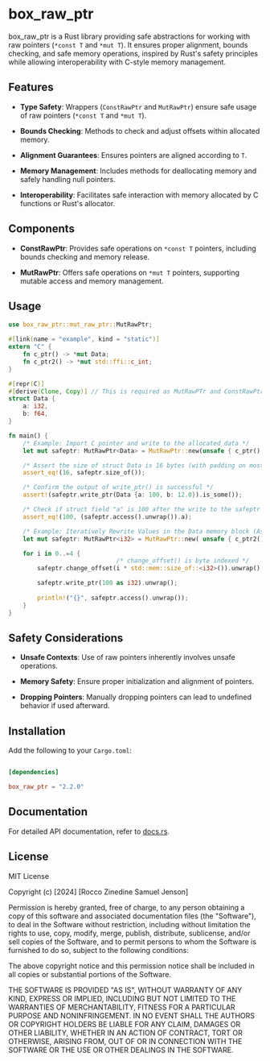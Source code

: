 # box_raw_ptr

box_raw_ptr is a Rust library providing safe abstractions for working with raw pointers (`*const T` and `*mut T`). It ensures proper alignment, bounds checking, and safe memory operations, inspired by Rust's safety principles while allowing interoperability with C-style memory management.

## Features

- **Type Safety**: Wrappers (`ConstRawPtr` and `MutRawPtr`) ensure safe usage of raw pointers (`*const T` and `*mut T`).

- **Bounds Checking**: Methods to check and adjust offsets within allocated memory.

- **Alignment Guarantees**: Ensures pointers are aligned according to `T`.

- **Memory Management**: Includes methods for deallocating memory and safely handling null pointers.

- **Interoperability**: Facilitates safe interaction with memory allocated by C functions or Rust's allocator.

## Components

- **ConstRawPtr**: Provides safe operations on `*const T` pointers, including bounds checking and memory release.

- **MutRawPtr**: Offers safe operations on `*mut T` pointers, supporting mutable access and memory management.

## Usage

```rust
use box_raw_ptr::mut_raw_ptr::MutRawPtr;

#[link(name = "example", kind = "static")]
extern "C" {
    fn c_ptr() -> *mut Data;
    fn c_ptr2() -> *mut std::ffi::c_int;
}

#[repr(C)]
#[derive(Clone, Copy)] // This is required as MutRawPTr and ConstRawPtr require Clone and Copy
struct Data {
    a: i32,
    b: f64,
}

fn main() {
    /* Example: Import C pointer and write to the allocated data */
    let mut safeptr: MutRawPtr<Data> = MutRawPtr::new(unsafe { c_ptr() }, /*# of Data Blocks*/ 1, /*offset*/ 0);

    /* Assert the size of struct Data is 16 bytes (with padding on most architectures) */
    assert_eq!(16, safeptr.size_of());

    /* Confirm the output of write_ptr() is successful */
    assert!(safeptr.write_ptr(Data {a: 100, b: 12.0}).is_some());

    /* Check if struct field "a" is 100 after the write to the safeptr */
    assert_eq!(100, (safeptr.access().unwrap()).a);

    /* Example: Iteratively Rewrite Values in the Data memory block (Assuming 5 elements of i32) */
    let mut safeptr: MutRawPtr<i32> = MutRawPtr::new( unsafe { c_ptr2() }, /*# of Data Blocks*/ 5, /*offset*/ 0);

    for i in 0..=4 { 
                              /* change_offset() is byte indexed */
        safeptr.change_offset(i * std::mem::size_of::<i32>()).unwrap();

        safeptr.write_ptr(100 as i32).unwrap();
        
        println!("{}", safeptr.access().unwrap());
    }
}
```

## Safety Considerations

- **Unsafe Contexts**: Use of raw pointers inherently involves unsafe operations.

- **Memory Safety**: Ensure proper initialization and alignment of pointers.

- **Dropping Pointers**: Manually dropping pointers can lead to undefined behavior if used afterward.

## Installation

Add the following to your `Cargo.toml`:

```toml

[dependencies]

box_raw_ptr = "2.2.0"

```

## Documentation

For detailed API documentation, refer to [docs.rs](https://docs.rs/box_raw_ptr/latest/box_raw_ptr/).

## License

MIT License

Copyright (c) [2024] [Rocco Zinedine Samuel Jenson]

Permission is hereby granted, free of charge, to any person obtaining a copy
of this software and associated documentation files (the "Software"), to deal
in the Software without restriction, including without limitation the rights
to use, copy, modify, merge, publish, distribute, sublicense, and/or sell
copies of the Software, and to permit persons to whom the Software is
furnished to do so, subject to the following conditions:

The above copyright notice and this permission notice shall be included in all
copies or substantial portions of the Software.

THE SOFTWARE IS PROVIDED "AS IS", WITHOUT WARRANTY OF ANY KIND, EXPRESS OR
IMPLIED, INCLUDING BUT NOT LIMITED TO THE WARRANTIES OF MERCHANTABILITY,
FITNESS FOR A PARTICULAR PURPOSE AND NONINFRINGEMENT. IN NO EVENT SHALL THE
AUTHORS OR COPYRIGHT HOLDERS BE LIABLE FOR ANY CLAIM, DAMAGES OR OTHER
LIABILITY, WHETHER IN AN ACTION OF CONTRACT, TORT OR OTHERWISE, ARISING FROM,
OUT OF OR IN CONNECTION WITH THE SOFTWARE OR THE USE OR OTHER DEALINGS IN THE
SOFTWARE.
